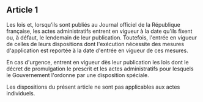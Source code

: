 Article 1
----
Les lois et, lorsqu'ils sont publiés au Journal officiel de la République
française, les actes administratifs entrent en vigueur à la date qu'ils fixent
ou, à défaut, le lendemain de leur publication. Toutefois, l'entrée en vigueur
de celles de leurs dispositions dont l'exécution nécessite des mesures
d'application est reportée à la date d'entrée en vigueur de ces mesures.

En cas d'urgence, entrent en vigueur dès leur publication les lois dont le
décret de promulgation le prescrit et les actes administratifs pour lesquels le
Gouvernement l'ordonne par une disposition spéciale.

Les dispositions du présent article ne sont pas applicables aux actes
individuels.
